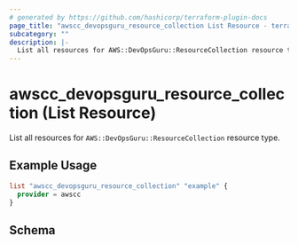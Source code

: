 ```yaml
---
# generated by https://github.com/hashicorp/terraform-plugin-docs
page_title: "awscc_devopsguru_resource_collection List Resource - terraform-provider-awscc"
subcategory: ""
description: |-
  List all resources for AWS::DevOpsGuru::ResourceCollection resource type.
---
```


# awscc_devopsguru_resource_collection (List Resource)

List all resources for `AWS::DevOpsGuru::ResourceCollection` resource type.

## Example Usage

```terraform
list "awscc_devopsguru_resource_collection" "example" {
  provider = awscc
}
```

<!-- schema generated by tfplugindocs -->
## Schema
